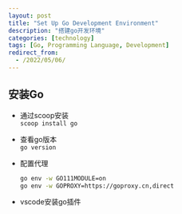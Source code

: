 ```yaml
---
layout: post
title: "Set Up Go Development Environment"
description: "搭建go开发环境"
categories: [technology]
tags: [Go, Programming Language, Development]
redirect_from:
  - /2022/05/06/
---
```


## 安装Go

- 通过scoop安装  
  `scoop install go`

- 查看go版本  
  `go version`

- 配置代理  
    ```sh
    go env -w GO111MODULE=on
    go env -w GOPROXY=https://goproxy.cn,direct
    ```

- vscode安装go插件